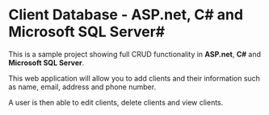 # Client Database - ASP.net, C# and Microsoft SQL Server#

This is a sample project showing full CRUD functionality in **ASP.net**, **C#** and **Microsoft SQL Server**.

This web application will allow you to add clients and their information such as name, email, address and phone number.

A user is then able to edit clients, delete clients and view clients.